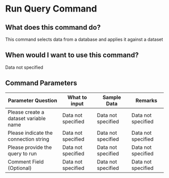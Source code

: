 <!--TITLE: Run Query Command -->
<!-- SUBTITLE: a command in the Database Commands group -->
# Run Query Command


## What does this command do?
This command selects data from a database and applies it against a dataset


## When would I want to use this command?
Data not specified


## Command Parameters
| Parameter Question   	| What to input  	|  Sample Data 	| Remarks  	|
| ---                    | ---               | ---           | ---       |
|Please create a dataset variable name|Data not specified|Data not specified|Data not specified|
|Please indicate the connection string|Data not specified|Data not specified|Data not specified|
|Please provide the query to run|Data not specified|Data not specified|Data not specified|
|Comment Field (Optional)|Data not specified|Data not specified|Data not specified|


